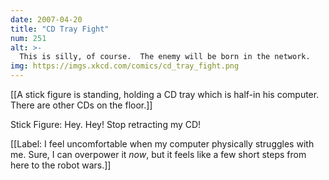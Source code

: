 ```yaml
---
date: 2007-04-20
title: "CD Tray Fight"
num: 251
alt: >-
  This is silly, of course.  The enemy will be born in the network.
img: https://imgs.xkcd.com/comics/cd_tray_fight.png
---
```

[[A stick figure is standing, holding a CD tray which is half-in his computer. There are other CDs on the floor.]]

Stick Figure: Hey. Hey! Stop retracting my CD!

[[Label: I feel uncomfortable when my computer physically struggles with me. Sure, I can overpower it _now_, but it feels like a few short steps from here to the robot wars.]]

